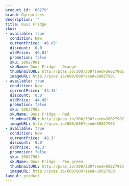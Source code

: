 ```yaml
---
product_id: '00279'
brand: Ogreprises
description: ''
title: Quuz Fridge
skus:
- available: true
  condition: New
  currentPrice: '46.83'
  discount: '0.0'
  oldPrice: '46.83'
  promotion: false
  sku: S0027901
  skuName: Quuz Fridge - Orange
  thumbnailURL: http://pcas.io/300/300?seed=S0027901
  imageURL: http://pcas.io/600/600?seed=S0027901
- available: true
  condition: New
  currentPrice: '44.45'
  discount: '0.0'
  oldPrice: '44.45'
  promotion: false
  sku: S0027902
  skuName: Quuz Fridge - Red
  thumbnailURL: http://pcas.io/300/300?seed=S0027902
  imageURL: http://pcas.io/600/600?seed=S0027902
- available: true
  condition: New
  currentPrice: '49.3'
  discount: '0.0'
  oldPrice: '49.3'
  promotion: false
  sku: S0027903
  skuName: Quuz Fridge - Pea green
  thumbnailURL: http://pcas.io/300/300?seed=S0027903
  imageURL: http://pcas.io/600/600?seed=S0027903
layout: product
---
```

